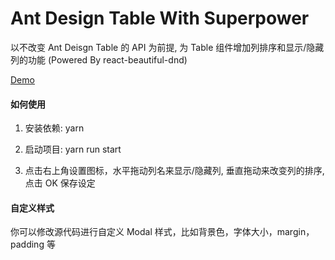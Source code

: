 # Ant Design Table With Superpower

以不改变 Ant Deisgn Table 的 API 为前提, 为 Table 组件增加列排序和显示/隐藏列的功能 (Powered By react-beautiful-dnd)

[Demo](https://ant-table-dnd.vercel.app/)

#### 如何使用

1. 安装依赖: yarn

2. 启动项目: yarn run start

3. 点击右上角设置图标，水平拖动列名来显示/隐藏列, 垂直拖动来改变列的排序, 点击 OK 保存设定

#### 自定义样式

你可以修改源代码进行自定义 Modal 样式，比如背景色，字体大小，margin，padding 等
